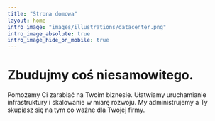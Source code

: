 ```yaml
---
title: "Strona domowa"
layout: home
intro_image: "images/illustrations/datacenter.png"
intro_image_absolute: true
intro_image_hide_on_mobile: true
---
```


# Zbudujmy coś niesamowitego.

Pomożemy Ci zarabiać na Twoim biznesie. Ułatwiamy uruchamianie infrastruktury i skalowanie w miarę rozwoju. My administrujemy a Ty skupiasz się na tym co ważne dla Twojej firmy.
